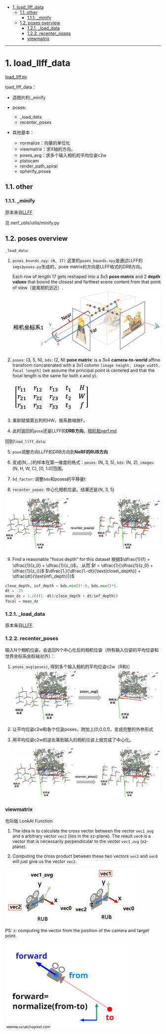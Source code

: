 - [1. load\_llff\_data](#1-load_llff_data)
  - [1.1. other](#11-other)
    - [1.1.1. \_minify](#111-_minify)
  - [1.2. poses overview](#12-poses-overview)
    - [1.2.1. \_load\_data](#121-_load_data)
    - [1.2.2. recenter\_poses](#122-recenter_poses)
    - [viewmatrix](#viewmatrix)

---
# 1. load_llff_data

[load_llff.py](../../load_llff.py)

load_llff_data：
- 造图片的:_minify
- poses: 
    - _load_data
    - recenter_poses

- 其他基本：
    - normalize：向量的单位化
    - viewmatrix：求X轴的方向。
    - poses_avg：求多个输入相机的平均位姿c2w
    - ptstocam
    - render_path_spiral
    - spherify_poses

## 1.1. other

### 1.1.1. _minify

原本来自[LLFF](https://github.com/Fyusion/LLFF/blob/master/llff/poses/pose_utils.py#L195)

见 nerf_utils/utils/minify.py

## 1.2. poses overview

`_load_data`: 
1. `poses_bounds.npy`: `(N, 17)`
    这里的`poses_bounds.npy`是通过LLFF的`imgs2poses.py`生成的，pose matrix的方向是LLFF格式的DRB方向。
    
    Each row of length 17 gets reshaped into a 3x5 **pose matrix** and 2 **depth values** that bound the closest and farthest scene content from that point of view（是离相机远近）.
    ![图 2](../../images/f4fa168a98ab0798258aa42612f94e3339b11ad22a62a29ca9b7d8b5d03a3f16.png)  
    
2. `poses`: (3, 5, N), `bds`: (2, N)
    **pose matrix**: is a 3x4 **camera-to-world** affine transform concatenated with a 3x1 column `[image height, image width, focal length]` (we assume the principal point is centered and that the focal length is the same for both x and y).
    
    ![图 1](../../images/65c171c2a4b9aa3a5fc126e3e104a72b9e20071fae1669f6dc762058466db680.png)

3. 重新赋值第五列的HW，按系数缩放F。

4. 此时返回的`pose`还是LLFF的**DRB方向**。[相机和nerf.md](./相机和nerf.md)

回到`load_llff_data`:

5. `pose`调整方向LLFF的DRB方向到**NeRF的RUB方向**

6. 变成(N,...)的样本在第一维度的格式：`poses`: (N, 3, 5), `bds`: (N, 2), `images`: (N, H, W, C), [0, 1.0]范围。

7. `bd_factor`: 调整`bds`和poses的平移量t

8. `recenter_poses`: 中心化相机位姿。结果还是(N, 3, 5)

![图 6](../../images/ad6950fac7b21105815413e7da8faaf7ebbfd28a4f7aeedefbed1b10e2f6b601.png)  

9. Find a reasonable "focus depth" for this dataset
根据$\dfrac{1}{f} = \dfrac{1}{z_0} + \dfrac{1}{z_i}$，
从而 $f = \dfrac{1}{\dfrac{1}{z_0} + \dfrac{1}{z_i}}$
$\dfrac{1.}{\dfrac{1.-dt}{\text{close\_depth}} + \dfrac{dt}{\text{inf\_depth}}}$
```python
close_depth, inf_depth = bds.min()*.9, bds.max()*5.
dt = .75
mean_dz = 1./(((1.-dt)/close_depth + dt/inf_depth))
focal = mean_dz
```

### 1.2.1. _load_data

原本来自[LLFF](https://github.com/Fyusion/LLFF/blob/master/llff/poses/pose_utils.py#L195)


### 1.2.2. recenter_poses
输入N个相机位姿，会返回N个中心化后的相机位姿（所有输入位姿的平均位姿和世界坐标系坐标轴对齐）：
1. `poses_avg(poses)`, 得到多个输入相机的平均位姿c2w（R和t）
    ![图 7](../../images/9d4c8f60aa3c6446d765cb69f9bafe5803ecbd64ea7cc6e56864ac28e2c6a04f.png)  

2. 让平均位姿c2w和各个位姿poses，附加上[0,0,0,1]，变成完整的外参形式

3. 用平均位姿c2w的逆左乘到输入的相机位姿上就完成了中心化。

    ![图 6](../../images/ad6950fac7b21105815413e7da8faaf7ebbfd28a4f7aeedefbed1b10e2f6b601.png)  

### viewmatrix

也叫做 LookAt Function

1. The idea is to calculate the cross vector between the vector `vec1_avg` and a arbitrary vector `vec2` (lies in the xz-plane). The result `vec0` is a vector that is necessarily perpendicular to the vector `vec1_avg` (xz-plane).

2. Computing the cross product between these two vectors `vec2` and `vec0` will just give us the vector `vec2`.

![图 1](../../images/c0c1e71e4e9fbd0b833fee9029118d9bf3c1e947e1f0c85bf696d2a2dd6afc5f.png)  

PS: `z`: computing the vector from the position of the camera and target point.

![图 2](../../images/8fd5c1e905926f189c0b419cb271dac809435418da6eb5b16ed76b0f27fff3bf.png)  
